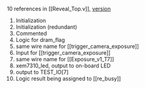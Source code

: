 10 references in [[Reveal_Top.v]], [version](https://github.com/ISMLImageSensors/REVEAL_T6/tree/71c2e81875e4e5bbef3239ee94c98196a206f2c4/src)
1. Initialization
2. Initialization (redundant)
3. Commented
4. Logic for dram_flag
5. same wire name for [[trigger_camera_exposure]]
6. Input for [[trigger_camera_exposure]]
7. same wire name for [[Exposure_v1_T7]]
8. xem7310_led, output to on-board LED
9. output to TEST_IO\[7\]
10. Logic result being assigned to [[re_busy]]

